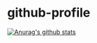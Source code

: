 # github-profile
[![Anurag's github stats](https://github-readme-stats.vercel.app/api?username=lelerukjaymoh)](https://github.com/anuraghazra/github-readme-stats)
